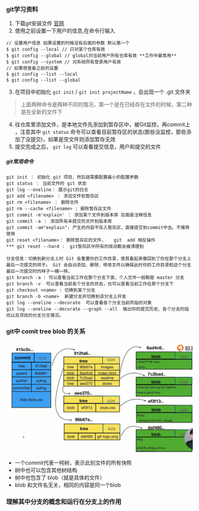 
### git学习资料
1. 下载git安装文件 [官网](https://git-scm.com/downloads)
2. 使用之前设置一下用户的信息,在命令行输入
```shell
// 设置用户信息 如果设置的时候没有后面的参数 默认第一个
$ git config --local // 只对某个仓库有效
$ git config --global // global对当前用户所有仓库有效 **工作中最常用**
$ git config --system // 对系统所有登录用户有效
// 如果想查看之前的设置
$ git config --list --local
$ git config --list --global
```
3. 在项目中初始化 `git init` / `git init projectName` ，会出现一个 .git 文件夹
> 上面两种命令是两种不同的情况，第一个是在已经存在文件的时候，第二种是在全新的文件下

4. 往仓库里添加文件，是本地文件先添加到暂存区中，被Git监控，再commit上 ，注意其中 `git status` 命令可以查看目前暂存区的状态(那些没监控，那些添加了没提交)，如果是空文件则添加暂存无效
5. 提交完成之后， `git log` 可以查看提交信息，用户和提交的文件


##### git常用命令
```shell
git init ： 初始化 git 项目，然后就需要配置最小的配置参数
git status ： 当前文件的 git 状态
git log --oneline： 展示git的日志
git add <filename> ： 添加文件到暂存区
git rm <filename> ： 删除文件
git rm --cache <filename> : 删除暂存区文件
git commit -m'explain' ： 添加某个文件到版本库 后面是注释信息
git commit -a ： 添加所有未提交的文件到版本库
git commit -am"explain": 产生的内容不存入暂存区，直接提交到commit中去。不推荐使用
git reset <filename>： 删除暂存区的文件，   git  add 相反操作
*** git reset --hard :  git暂存区中所有的改动都会被清理到

分支信息：切换到新分支上时 Git 会重置你的工作目录，使其看起来像回到了你在那个分支上最后一次提交的样子。 Git 会自动添加、删除、修改文件以确保此时你的工作目录和这个分支最后一次提交时的样子一模一样。
git branch -a : 可以查看当前工作在那个分支下面，个人文件一般都是 master 分支
git branch -v  可以查看当前各个分支的状态，也可以查看当前工作在那个分支下
git checkout <name> : 切换到某个分支
git branch -b <name>  新建分支并切换到该分支上开发
git log --oneline --decorate  可以查看各个分支当前所指的对象
git log --oneline --decorate --graph --all  输出你的提交历史、各个分支的指向以及项目的分支分叉情况。
```

### git中 comit  tree   blob 的关系
![commit/tree/blob关系图](../resouce/imgs/git04.png)
- 一个commit代表一柯树，表示此刻文件的所有快照
- 树中也可以包含其他树结构
- 树中也包含了 blob（就是具体的文件）
- blob 和文件名无关，相同的内容是同一个blob


### 理解其中分支的概念和运行在分支上的作用